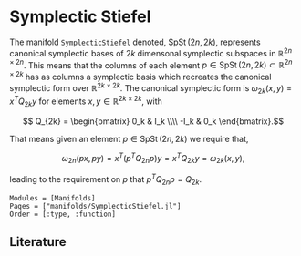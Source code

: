 # Symplectic Stiefel

The manifold [`SymplecticStiefel`](@ref) denoted, $\operatorname{SpSt}(2n, 2k)$, 
represents canonical symplectic bases of $2k$ dimensonal symplectic subspaces in $\mathbb{R}^{2n \times 2n}$. 
This means that the columns of each element $p \in \operatorname{SpSt}(2n, 2k) \subset \mathbb{R}^{2n \times 2k}$ 
has as columns a symplectic basis which recreates the canonical symplectic form over $\mathbb{R}^{2k \times 2k }$.
The canonical symplectic form is $\omega_{2k}(x, y) = x^T Q_{2k} y$ for elements $x, y \in \mathbb{R}^{2k \times 2k}$, with
````math
    Q_{2k} = 
    \begin{bmatrix}
     0_k  &  I_k \\\\
    -I_k  &  0_k
    \end{bmatrix}.
```` 
That means given an element $p \in \operatorname{SpSt}(2n, 2k)$ we require that, 
````math
    \omega_{2n} (p x, p y) = x^T(p^TQ_{2n}p)y = x^TQ_{2k}y = \omega_{2k}(x, y),
````
leading to the requirement on $p$ that $p^TQ_{2n}p = Q_{2k}$.

```@autodocs
Modules = [Manifolds]
Pages = ["manifolds/SymplecticStiefel.jl"]
Order = [:type, :function]
```

## Literature
